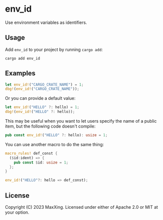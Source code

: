 # env_id

Use environment variables as identifiers.

## Usage

Add `env_id` to your project by running `cargo add`:

```
cargo add env_id
```

## Examples

```rust
let env_id!("CARGO_CRATE_NAME") = 1;
dbg!(env_id!("CARGO_CRATE_NAME"));
```

Or you can provide a default value:

```rust
let env_id!("HELLO" ?: hello) = 1;
dbg!(env_id!("HELLO" ?: hello));
```

This may be useful when you want to let users specify the name of a public item, but the following code doesn't compile:

```rust
pub const env_id!("HELLO" ?: hello): usize = 1;
```

You can use another macro to do the same thing:

```rust
macro_rules! def_const {
  ($id:ident) => {
    pub const $id: usize = 1;
  };
}

env_id!("HELLO"?: hello => def_const);
```

## License

Copyright (C) 2023 MaxXing. Licensed under either of Apache 2.0 or MIT at your option.
